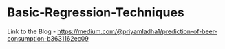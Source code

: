 # Basic-Regression-Techniques

Link to the Blog - https://medium.com/@priyamladha1/prediction-of-beer-consumption-b3631162ec09
